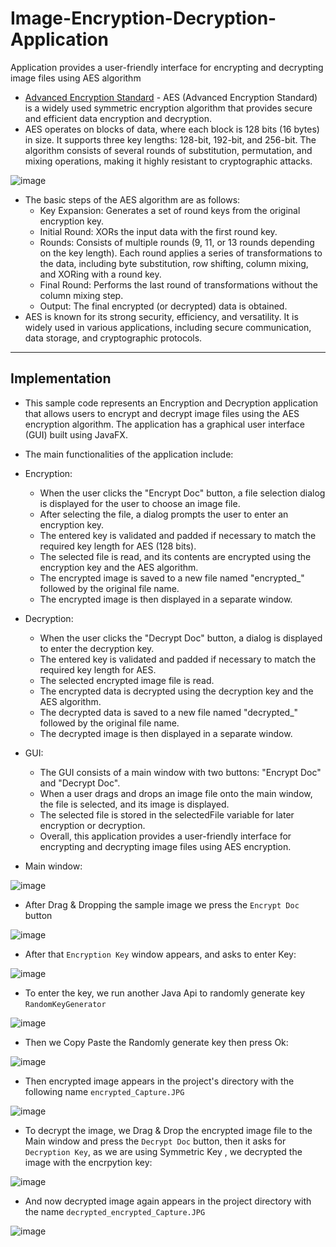 # Image-Encryption-Decryption-Application
Application provides a user-friendly interface for encrypting and decrypting image files using AES algorithm

- [Advanced Encryption Standard](https://www.tutorialspoint.com/cryptography/advanced_encryption_standard.htm) - AES (Advanced Encryption Standard) is a widely used symmetric encryption algorithm that provides secure and efficient data encryption and decryption.
- AES operates on blocks of data, where each block is 128 bits (16 bytes) in size. It supports three key lengths: 128-bit, 192-bit, and 256-bit. The algorithm consists of several rounds of substitution, permutation, and mixing operations, making it highly resistant to cryptographic attacks.

![image](https://github.com/af4092/Image-Encryption-Decryption-Application/assets/24220136/a6a21911-d0b3-4585-9dce-39d7262dcbd3)

- The basic steps of the AES algorithm are as follows:
     - Key Expansion: Generates a set of round keys from the original encryption key.
     - Initial Round: XORs the input data with the first round key.
     - Rounds: Consists of multiple rounds (9, 11, or 13 rounds depending on the key length). Each round applies a series of transformations to the data, including byte substitution, row shifting, column mixing, and XORing with a round key.
     - Final Round: Performs the last round of transformations without the column mixing step.
     - Output: The final encrypted (or decrypted) data is obtained.
- AES is known for its strong security, efficiency, and versatility. It is widely used in various applications, including secure communication, data storage, and cryptographic protocols.

---------------------------------

## Implementation

- This sample code represents an Encryption and Decryption application that allows users to encrypt and decrypt image files using the AES encryption algorithm. The application has a graphical user interface (GUI) built using JavaFX.
- The main functionalities of the application include:
- Encryption:
    - When the user clicks the "Encrypt Doc" button, a file selection dialog is displayed for the user to choose an image file.
    - After selecting the file, a dialog prompts the user to enter an encryption key.
    - The entered key is validated and padded if necessary to match the required key length for AES (128 bits).
    - The selected file is read, and its contents are encrypted using the encryption key and the AES algorithm.
    - The encrypted image is saved to a new file named "encrypted_" followed by the original file name.
    - The encrypted image is then displayed in a separate window.
- Decryption:
    - When the user clicks the "Decrypt Doc" button, a dialog is displayed to enter the decryption key.
    - The entered key is validated and padded if necessary to match the required key length for AES.
    - The selected encrypted image file is read.
    - The encrypted data is decrypted using the decryption key and the AES algorithm.
    - The decrypted data is saved to a new file named "decrypted_" followed by the original file name.
    - The decrypted image is then displayed in a separate window.
- GUI:
    - The GUI consists of a main window with two buttons: "Encrypt Doc" and "Decrypt Doc".
    - When a user drags and drops an image file onto the main window, the file is selected, and its image is displayed.
    - The selected file is stored in the selectedFile variable for later encryption or decryption.
    - Overall, this application provides a user-friendly interface for encrypting and decrypting image files using AES encryption.

- Main window:

![image](https://github.com/af4092/Image-Encryption-Decryption-Application/assets/24220136/577b2e05-a9dd-4221-9760-45ba36a25a4e)

- After Drag & Dropping the sample image we press the `Encrypt Doc` button

![image](https://github.com/af4092/Image-Encryption-Decryption-Application/assets/24220136/a0ba1833-33b7-4f6c-afaf-1c48fe6d2d73)

- After that `Encryption Key` window appears, and asks to enter Key:

![image](https://github.com/af4092/Image-Encryption-Decryption-Application/assets/24220136/4c662832-e903-4add-b4ef-7c14f18e1fa3)

- To enter the key, we run another Java Api to randomly generate key `RandomKeyGenerator`

![image](https://github.com/af4092/Image-Encryption-Decryption-Application/assets/24220136/edafc24f-751c-4d39-aa5f-92081f67f5bb)

- Then we Copy Paste the Randomly generate key then press Ok:

![image](https://github.com/af4092/Image-Encryption-Decryption-Application/assets/24220136/a3d00842-3d50-47b0-b360-c1b3f8635796)

- Then encrypted image appears in the project's directory with the following name `encrypted_Capture.JPG`

![image](https://github.com/af4092/Image-Encryption-Decryption-Application/assets/24220136/96dc7452-fba3-4301-8c72-1bc028eebe83)

- To decrypt the image, we Drag & Drop the encrypted image file to the Main window and press the `Decrypt Doc` button, then it asks for `Decryption Key`, as we are using Symmetric Key , we decrypted the image with the encrpytion key:

![image](https://github.com/af4092/Image-Encryption-Decryption-Application/assets/24220136/482c63fc-5254-479a-a542-b6f32614ea42)

- And now decrypted image again appears in the project directory with the name `decrypted_encrypted_Capture.JPG`

![image](https://github.com/af4092/Image-Encryption-Decryption-Application/assets/24220136/53139618-27d3-4991-8510-734be9a2cf91)





